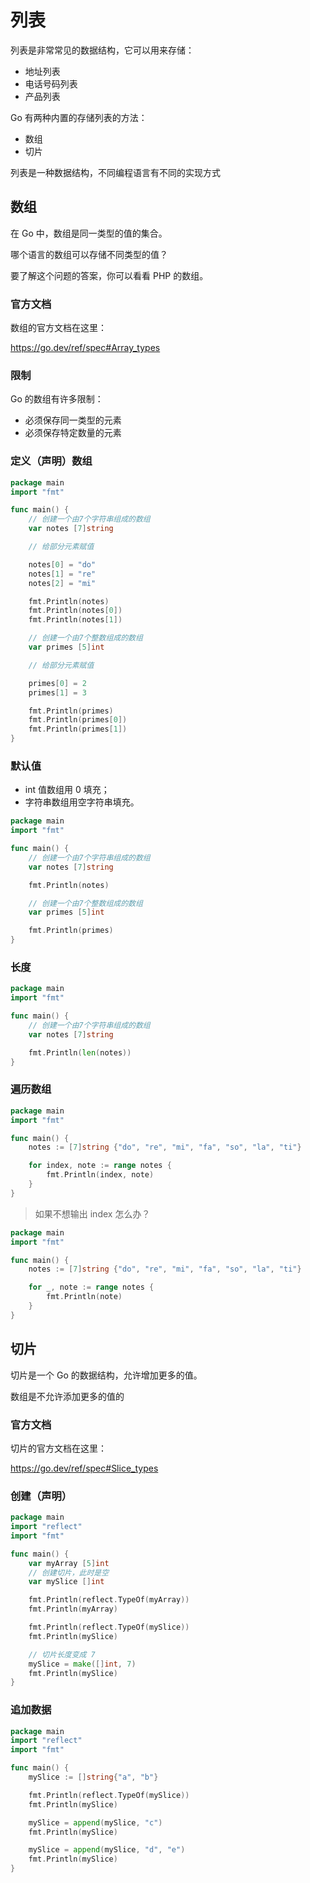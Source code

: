 # 列表

列表是非常常见的数据结构，它可以用来存储：

- 地址列表
- 电话号码列表
- 产品列表

Go 有两种内置的存储列表的方法：

- 数组
- 切片

<div class="banner">列表是一种数据结构，不同编程语言有不同的实现方式</div>

## 数组

在 Go 中，数组是同一类型的值的集合。

<div class="banner">哪个语言的数组可以存储不同类型的值？</div>

要了解这个问题的答案，你可以看看 PHP 的数组。

### 官方文档

数组的官方文档在这里：

<a href="https://go.dev/ref/spec#Array_types" target="_blank">https://go.dev/ref/spec#Array_types</a>

### 限制

Go 的数组有许多限制：

- 必须保存同一类型的元素
- 必须保存特定数量的元素

### 定义（声明）数组

<div class="run"></div>

```go
package main
import "fmt"

func main() {
    // 创建一个由7个字符串组成的数组
    var notes [7]string

    // 给部分元素赋值

    notes[0] = "do"
    notes[1] = "re"
    notes[2] = "mi"

    fmt.Println(notes)
    fmt.Println(notes[0])
    fmt.Println(notes[1])

    // 创建一个由7个整数组成的数组
    var primes [5]int

    // 给部分元素赋值

    primes[0] = 2
    primes[1] = 3

    fmt.Println(primes)
    fmt.Println(primes[0])
    fmt.Println(primes[1])
}
```

### 默认值

- int 值数组用 0 填充；
- 字符串数组用空字符串填充。

<div class="run"></div>

```go
package main
import "fmt"

func main() {
    // 创建一个由7个字符串组成的数组
    var notes [7]string

    fmt.Println(notes)

    // 创建一个由7个整数组成的数组
    var primes [5]int

    fmt.Println(primes)
}
```

### 长度

<div class="run"></div>

```go
package main
import "fmt"

func main() {
    // 创建一个由7个字符串组成的数组
    var notes [7]string

    fmt.Println(len(notes))
}
```

### 遍历数组

<div class="run"></div>

```go
package main
import "fmt"

func main() {
    notes := [7]string {"do", "re", "mi", "fa", "so", "la", "ti"}

    for index, note := range notes {
        fmt.Println(index, note)
    }
}
```

> 如果不想输出 index 怎么办？

<div class="run"></div>

```go
package main
import "fmt"

func main() {
    notes := [7]string {"do", "re", "mi", "fa", "so", "la", "ti"}

    for _, note := range notes {
        fmt.Println(note)
    }
}
```

## 切片

切片是一个 Go 的数据结构，允许增加更多的值。

<div class="banner">数组是不允许添加更多的值的</div>

### 官方文档

切片的官方文档在这里：

<a href="https://go.dev/ref/spec#Slice_types" target="_blank">https://go.dev/ref/spec#Slice_types</a>

### 创建（声明）

<div class="run"></div>

```go
package main
import "reflect"
import "fmt"

func main() {
    var myArray [5]int
    // 创建切片，此时是空
    var mySlice []int

    fmt.Println(reflect.TypeOf(myArray))
    fmt.Println(myArray)

    fmt.Println(reflect.TypeOf(mySlice))
    fmt.Println(mySlice)

    // 切片长度变成 7
    mySlice = make([]int, 7)
    fmt.Println(mySlice)
}
```

### 追加数据

<div class="run"></div>

```go
package main
import "reflect"
import "fmt"

func main() {
    mySlice := []string{"a", "b"}

    fmt.Println(reflect.TypeOf(mySlice))
    fmt.Println(mySlice)

    mySlice = append(mySlice, "c")
    fmt.Println(mySlice)

    mySlice = append(mySlice, "d", "e")
    fmt.Println(mySlice)
}
```
